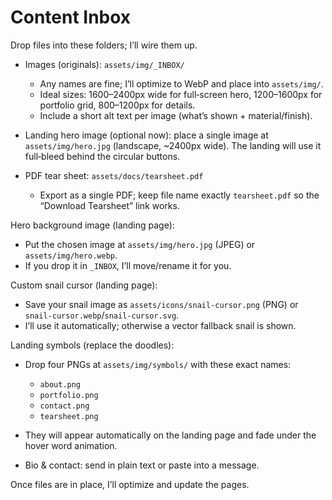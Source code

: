 # Content Inbox

Drop files into these folders; I’ll wire them up.

- Images (originals): `assets/img/_INBOX/`
  - Any names are fine; I’ll optimize to WebP and place into `assets/img/`.
  - Ideal sizes: 1600–2400px wide for full‑screen hero, 1200–1600px for portfolio grid, 800–1200px for details.
  - Include a short alt text per image (what’s shown + material/finish).

- Landing hero image (optional now): place a single image at `assets/img/hero.jpg` (landscape, ~2400px wide). The landing will use it full‑bleed behind the circular buttons.

- PDF tear sheet: `assets/docs/tearsheet.pdf`
  - Export as a single PDF; keep file name exactly `tearsheet.pdf` so the “Download Tearsheet” link works.

Hero background image (landing page):
- Put the chosen image at `assets/img/hero.jpg` (JPEG) or `assets/img/hero.webp`.
- If you drop it in `_INBOX`, I’ll move/rename it for you.

Custom snail cursor (landing page):
- Save your snail image as `assets/icons/snail-cursor.png` (PNG) or `snail-cursor.webp`/`snail-cursor.svg`.
- I’ll use it automatically; otherwise a vector fallback snail is shown.

Landing symbols (replace the doodles):
- Drop four PNGs at `assets/img/symbols/` with these exact names:
  - `about.png`
  - `portfolio.png`
  - `contact.png`
  - `tearsheet.png`
- They will appear automatically on the landing page and fade under the hover word animation.

- Bio & contact: send in plain text or paste into a message.

Once files are in place, I’ll optimize and update the pages.
